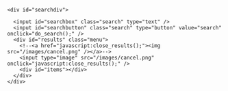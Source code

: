     <div id="searchdiv">
<script type="text/javascript">
function do_search() {
  run_search(function doit() {
  var resultsdiv = $('div#results');
  var itemsdiv = $('div#items');

  if (final_results.length > 0) {
    html = '<ul>';
    $.each(final_results, function(idx,obj) {
      var title = obj["t"];
      var link = obj["u"];
      html += '<li><a href="'+link+'">'+title+'</a></li>';
    });
    html += '</ul>';
    itemsdiv.html(html);
  } else {
    itemsdiv.html('<p class="error">No search results found.</p>');
  }

  if (!resultsdiv.is(":visible")) {
    resultsdiv.css({top:0,left:0,width:"300px","max-height":"100px"}).position({
      my: "left top",
      at: "left bottom",
      of: "input#searchbox",
      offset: "0 0",
      collision: "none"
    }).fadeIn();
  }
  });
}

function close_results() {
  var resultsdiv = $('div#results');
  if (resultsdiv.is(":visible")) {
    resultsdiv.fadeOut();
  }
}
</script>
      <input id="searchbox" class="search" type="text" />
      <input id="searchbutton" class="search" type="button" value="search" onclick="do_search();" />
      <div id="results" class="menu">
        <!--<a href="javascript:close_results();"><img src="/images/cancel.png" /></a>-->
        <input type="image" src="/images/cancel.png" onclick="javascript:close_results();" />
        <div id="items"></div>
      </div>
    </div>
